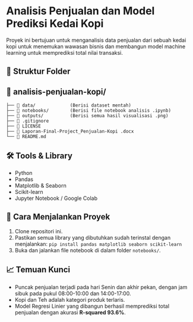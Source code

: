 # Analisis Penjualan dan Model Prediksi Kedai Kopi

Proyek ini bertujuan untuk menganalisis data penjualan dari sebuah kedai kopi untuk menemukan wawasan bisnis dan membangun model machine learning untuk memprediksi total nilai transaksi.

## 📁 Struktur Folder

## 📁 analisis-penjualan-kopi/

```
├── 📁 data/             (Berisi dataset mentah)
├── 📁 notebooks/        (Berisi file notebook analisis .ipynb)
├── 📁 outputs/          (Berisi semua hasil visualisasi .png)
├── 📄 .gitignore
├── 📄 LICENSE
├── 📄 Laporan-Final-Project_Penjualan-Kopi .docx
└── 📄 README.md
```

## 🛠️ Tools & Library
* Python
* Pandas
* Matplotlib & Seaborn
* Scikit-learn
* Jupyter Notebook / Google Colab

## 🚀 Cara Menjalankan Proyek
1. Clone repositori ini.
2. Pastikan semua library yang dibutuhkan sudah terinstal dengan menjalankan:
   `pip install pandas matplotlib seaborn scikit-learn`
3. Buka dan jalankan file notebook di dalam folder `notebooks/`.

## 📈 Temuan Kunci
* Puncak penjualan terjadi pada hari Senin dan akhir pekan, dengan jam sibuk pada pukul 08:00-10:00 dan 14:00-17:00.
* Kopi dan Teh adalah kategori produk terlaris.
* Model Regresi Linier yang dibangun berhasil memprediksi total penjualan dengan akurasi **R-squared 93.6%**.
